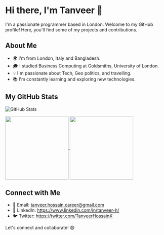 <!--
**tanveerhossainx/tanveerhossainx** is a ✨ _special_ ✨ repository because its `README.md` (this file) appears on your GitHub profile.

Here are some ideas to get you started:

- 🔭 I’m currently working on ...
- 🌱 I’m currently learning ...
- 👯 I’m looking to collaborate on ...
- 🤔 I’m looking for help with ...
- 💬 Ask me about ...
- 📫 How to reach me: ...
- 😄 Pronouns: ...
- ⚡ Fun fact: ...
-->

# Hi there, I'm Tanveer 👋

I'm a passionate programmer based in London. Welcome to my GitHub profile! Here, you'll find some of my projects and contributions.

## About Me

- 🌍 I'm from London, Italy and Bangladesh.
- 🎓 I studied Business Computing at Goldsmiths, University of London.
- 💡 I'm passionate about Tech, Geo politics, and travelling.
- 📚 I'm constantly learning and exploring new technologies.

## My GitHub Stats

![GitHub Stats](https://github-readme-stats.vercel.app/api?username=tanveerhossainx&show_icons=true&theme=dark)


<a href="https://github.com/tanveerhossainx/github-readme-stats">
  <img height=200 align="center" src="https://github-readme-stats.vercel.app/api?username=tanveerhossainx&show_icons=true&theme=dark" />
</a>
<a href="https://github.com/anuraghazra/convoychat">
  <img height=200 align="center" src="https://github-readme-stats.vercel.app/api/top-langs?username=tanveerhossainx&layout=compact&langs_count=8&card_width=320&show_icons=true&theme=dark" />
</a>

<!--
## Skills

- 💻 Programming Languages: [Languages You're Proficient In]
- 🛠️ Technologies: [Technologies/Frameworks You Work With]
- 📊 Data Analysis: [Tools/Software for Data Analysis]
- 🌐 Web Development: [Frontend and Backend Technologies]
- 📱 Mobile App Development: [Mobile App Development Tools]
- 🖥️ Desktop Applications: [Technologies for Desktop Apps]
- 🚀 Other Skills: [Any Additional Skills]

## Projects

Here are some of the projects I've worked on:

1. [Project Name](Link to Project Repository): Short project description.
2. [Project Name](Link to Project Repository): Short project description.
3. [Project Name](Link to Project Repository): Short project description.
4. [Project Name](Link to Project Repository): Short project description.

Feel free to explore my repositories for more!

-->

## Connect with Me

- 📧 Email: tanveer.hossain.career@gmail.com
- 🔗 LinkedIn: https://www.linkedin.com/in/tanveer-h/
- 🐦 Twitter: https://twitter.com/TanveerHossainX

Let's connect and collaborate! 😄

